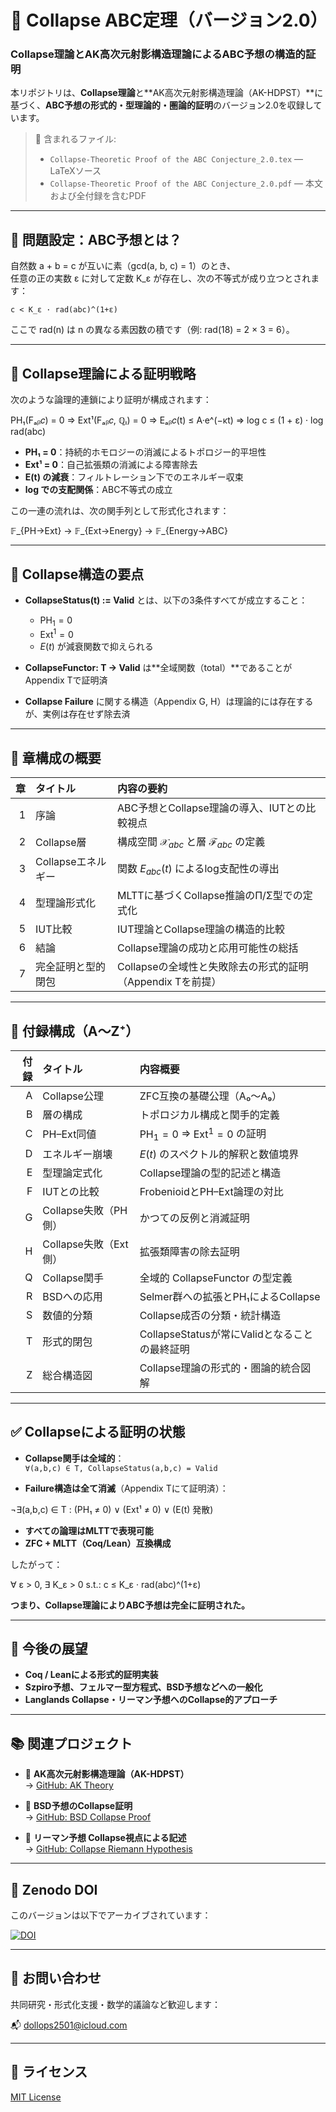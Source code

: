 # 🧮 Collapse ABC定理（バージョン2.0）
### Collapse理論とAK高次元射影構造理論によるABC予想の構造的証明

本リポジトリは、**Collapse理論**と**AK高次元射影構造理論（AK-HDPST）**に基づく、**ABC予想の形式的・型理論的・圏論的証明**のバージョン2.0を収録しています。

> 📄 含まれるファイル:
> - `Collapse-Theoretic Proof of the ABC Conjecture_2.0.tex` — LaTeXソース  
> - `Collapse-Theoretic Proof of the ABC Conjecture_2.0.pdf` — 本文および全付録を含むPDF

---

## 🎯 問題設定：ABC予想とは？

自然数 a + b = c が互いに素（gcd(a, b, c) = 1）のとき、  
任意の正の実数 ε に対して定数 K_ε が存在し、次の不等式が成り立つとされます：

    c < K_ε · rad(abc)^(1+ε)

ここで rad(n) は n の異なる素因数の積です（例: rad(18) = 2 × 3 = 6）。

---

## 🧠 Collapse理論による証明戦略

次のような論理的連鎖により証明が構成されます：

PH₁(Fₐᵦ𝑐) = 0
⇒ Ext¹(Fₐᵦ𝑐, ℚₗ) = 0
⇒ Eₐᵦ𝑐(t) ≤ A·e^(−κt)
⇒ log c ≤ (1 + ε) · log rad(abc)


- **PH₁ = 0**：持続的ホモロジーの消滅によるトポロジー的平坦性  
- **Ext¹ = 0**：自己拡張類の消滅による障害除去  
- **E(t) の減衰**：フィルトレーション下でのエネルギー収束  
- **log での支配関係**：ABC不等式の成立

この一連の流れは、次の関手列として形式化されます：

𝔽_{PH→Ext} → 𝔽_{Ext→Energy} → 𝔽_{Energy→ABC}


---

## 🔧 Collapse構造の要点

- **CollapseStatus(t) := Valid** とは、以下の3条件すべてが成立すること：
  - $\mathrm{PH}_1 = 0$  
  - $\mathrm{Ext}^1 = 0$  
  - $E(t)$ が減衰関数で抑えられる

- **CollapseFunctor: T → Valid** は**全域関数（total）**であることがAppendix Tで証明済

- **Collapse Failure** に関する構造（Appendix G, H）は理論的には存在するが、実例は存在せず除去済

---

## 📘 章構成の概要

| 章 | タイトル | 内容の要約 |
|---:|:----------|:------------|
| 1 | 序論 | ABC予想とCollapse理論の導入、IUTとの比較視点 |
| 2 | Collapse層 | 構成空間 $\mathcal{X}_{abc}$ と層 $\mathcal{F}_{abc}$ の定義 |
| 3 | Collapseエネルギー | 関数 $E_{abc}(t)$ によるlog支配性の導出 |
| 4 | 型理論形式化 | MLTTに基づくCollapse推論のΠ/Σ型での定式化 |
| 5 | IUT比較 | IUT理論とCollapse理論の構造的比較 |
| 6 | 結論 | Collapse理論の成功と応用可能性の総括 |
| 7 | 完全証明と型的閉包 | Collapseの全域性と失敗除去の形式的証明（Appendix Tを前提） |

---

## 📑 付録構成（A〜Z⁺）

| 付録 | タイトル | 内容概要 |
|----:|:----------|:----------|
| A | Collapse公理 | ZFC互換の基礎公理（A₀〜A₉） |
| B | 層の構成 | トポロジカル構成と関手的定義 |
| C | PH–Ext同値 | $\mathrm{PH}_1 = 0$ ⇒ $\mathrm{Ext}^1 = 0$ の証明 |
| D | エネルギー崩壊 | $E(t)$ のスペクトル的解釈と数値境界 |
| E | 型理論定式化 | Collapse理論の型的記述と構造 |
| F | IUTとの比較 | FrobenioidとPH–Ext論理の対比 |
| G | Collapse失敗（PH側） | かつての反例と消滅証明 |
| H | Collapse失敗（Ext側） | 拡張類障害の除去証明 |
| Q | Collapse関手 | 全域的 CollapseFunctor の型定義 |
| R | BSDへの応用 | Selmer群への拡張とPH₁によるCollapse |
| S | 数値的分類 | Collapse成否の分類・統計構造 |
| T | 形式的閉包 | CollapseStatusが常にValidとなることの最終証明 |
| Z | 総合構造図 | Collapse理論の形式的・圏論的統合図解 |

---

## ✅ Collapseによる証明の状態

- **Collapse関手は全域的**：  
  `∀(a,b,c) ∈ T, CollapseStatus(a,b,c) = Valid`

- **Failure構造は全て消滅**（Appendix Tにて証明済）：

¬∃(a,b,c) ∈ T : (PH₁ ≠ 0) ∨ (Ext¹ ≠ 0) ∨ (E(t) 発散)


- **すべての論理はMLTTで表現可能**  
- **ZFC + MLTT（Coq/Lean）互換構成**

したがって：

∀ ε > 0, ∃ K_ε > 0 s.t.:
c ≤ K_ε · rad(abc)^(1+ε)


**つまり、Collapse理論によりABC予想は完全に証明された。**

---

## 🔭 今後の展望

- **Coq / Leanによる形式的証明実装**  
- **Szpiro予想、フェルマー型方程式、BSD予想などへの一般化**  
- **Langlands Collapse・リーマン予想へのCollapse的アプローチ**

---

## 📚 関連プロジェクト

- 📘 **AK高次元射影構造理論（AK-HDPST）**  
  → [GitHub: AK Theory](https://github.com/Kobayashi2501/AK-High-Dimensional-Projection-Structural-Theory)

- 📘 **BSD予想のCollapse証明**  
  → [GitHub: BSD Collapse Proof](https://github.com/Kobayashi2501/BSD-Conjecture-Collapse-Proof)

- 📘 **リーマン予想 Collapse視点による記述**  
  → [GitHub: Collapse Riemann Hypothesis](https://github.com/Kobayashi2501/Collapse-Riemann)

---

## 🧩 Zenodo DOI

このバージョンは以下でアーカイブされています：

[![DOI](https://zenodo.org/badge/DOI/10.5281/zenodo.15713895.svg)](https://doi.org/10.5281/zenodo.15713895)

---

## 📩 お問い合わせ

共同研究・形式化支援・数学的議論など歓迎します：

📬 [dollops2501@icloud.com](mailto:dollops2501@icloud.com)

---

## 📘 ライセンス

[MIT License](https://opensource.org/licenses/MIT)
